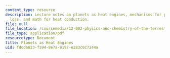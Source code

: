 ```yaml
---
content_type: resource
description: Lecture notes on planets as heat engines, mechanisms for planetary heat
  loss, and math for heat conduction.
file: null
file_location: /coursemedia/12-002-physics-and-chemistry-of-the-terrestrial-planets-fall-2008/fd0d6023f5948e7a8197e283c0c7244a_MIT12_002f08_lec13.pdf
file_type: application/pdf
resourcetype: Document
title: Planets as Heat Engines
uid: fd0d6023-f594-8e7a-8197-e283c0c7244a
---
```

